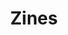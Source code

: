 ---
title: Zines
layout: collection
permalink: /zines/
collection: zines
entries_layout: grid
author_profile: false
classes: wide
header:
    overlay_image: /assets/images/banner1.png
    overlay_filter: linear-gradient(to right, rgba(0, 120, 220, 1), rgba(0, 0, 0,.1))
---